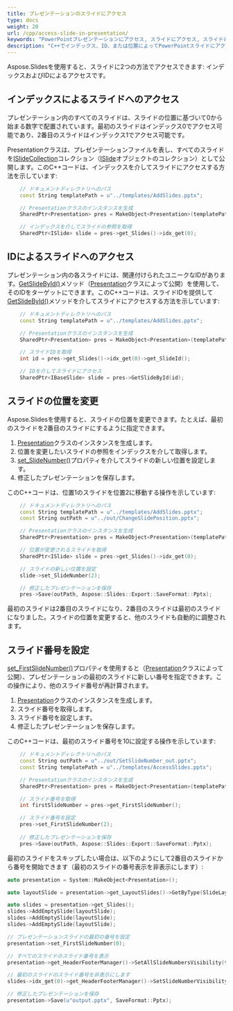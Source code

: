 ```yaml
---
title: プレゼンテーションのスライドにアクセス
type: docs
weight: 20
url: /cpp/access-slide-in-presentation/
keywords: "PowerPointプレゼンテーションにアクセス, スライドにアクセス, スライドのプロパティを編集, スライドの位置を変更, スライド番号を設定, インデックス, ID, 位置 C++, CPP, Aspose.Slides"
description: "C++でインデックス、ID、または位置によってPowerPointスライドにアクセスします。スライドのプロパティを編集"
---
```


Aspose.Slidesを使用すると、スライドに2つの方法でアクセスできます: インデックスおよびIDによるアクセスです。

## **インデックスによるスライドへのアクセス**

プレゼンテーション内のすべてのスライドは、スライドの位置に基づいて0から始まる数字で配置されています。最初のスライドはインデックス0でアクセス可能であり、2番目のスライドはインデックス1でアクセス可能です。

Presentationクラスは、プレゼンテーションファイルを表し、すべてのスライドを[ISlideCollection](https://reference.aspose.com/slides/cpp/aspose.slides/islidecollection/)コレクション（[ISlide](https://reference.aspose.com/slides/cpp/aspose.slides/islide/)オブジェクトのコレクション）として公開します。このC++コードは、インデックスを介してスライドにアクセスする方法を示しています:

```c++
	// ドキュメントディレクトリへのパス
	const String templatePath = u"../templates/AddSlides.pptx";

	// Presentationクラスのインスタンスを生成
	SharedPtr<Presentation> pres = MakeObject<Presentation>(templatePath);

	// インデックスを介してスライドの参照を取得
	SharedPtr<ISlide> slide = pres->get_Slides()->idx_get(0);
```

## **IDによるスライドへのアクセス**

プレゼンテーション内の各スライドには、関連付けられたユニークなIDがあります。[GetSlideById()](https://reference.aspose.com/slides/cpp/aspose.slides/presentation/getslidebyid/)メソッド（[Presentation](https://reference.aspose.com/slides/cpp/aspose.slides/presentation/)クラスによって公開）を使用して、そのIDをターゲットにできます。このC++コードは、スライドIDを提供して[GetSlideById()](https://reference.aspose.com/slides/cpp/aspose.slides/presentation/getslidebyid/)メソッドを介してスライドにアクセスする方法を示しています:

```c++
	// ドキュメントディレクトリへのパス
	const String templatePath = u"../templates/AddSlides.pptx";

	// Presentationクラスのインスタンスを生成
	SharedPtr<Presentation> pres = MakeObject<Presentation>(templatePath);

	// スライドIDを取得
	int id = pres->get_Slides()->idx_get(0)->get_SlideId();

	// IDを介してスライドにアクセス
	SharedPtr<IBaseSlide> slide = pres->GetSlideById(id);
```

## **スライドの位置を変更**

Aspose.Slidesを使用すると、スライドの位置を変更できます。たとえば、最初のスライドを2番目のスライドにするように指定できます。

1. [Presentation](https://reference.aspose.com/slides/cpp/aspose.slides/presentation/)クラスのインスタンスを生成します。
2. 位置を変更したいスライドの参照をインデックスを介して取得します。
3. [set_SlideNumber()](https://reference.aspose.com/slides/cpp/aspose.slides/islide/set_slidenumber/)プロパティを介してスライドの新しい位置を設定します。
4. 修正したプレゼンテーションを保存します。

このC++コードは、位置1のスライドを位置2に移動する操作を示しています:

```c++
	// ドキュメントディレクトリへのパス
	const String templatePath = u"../templates/AddSlides.pptx";
	const String outPath = u"../out/ChangeSlidePosition.pptx";

	// Presentationクラスのインスタンスを生成
	SharedPtr<Presentation> pres = MakeObject<Presentation>(templatePath);

	// 位置が変更されるスライドを取得
	SharedPtr<ISlide> slide = pres->get_Slides()->idx_get(0);

	// スライドの新しい位置を設定
	slide->set_SlideNumber(2);

	// 修正したプレゼンテーションを保存
	pres->Save(outPath, Aspose::Slides::Export::SaveFormat::Pptx);
```

最初のスライドは2番目のスライドになり、2番目のスライドは最初のスライドになりました。スライドの位置を変更すると、他のスライドも自動的に調整されます。

## **スライド番号を設定**

[set_FirstSlideNumber()](https://reference.aspose.com/slides/cpp/aspose.slides/presentation/set_firstslidenumber/)プロパティを使用すると（[Presentation](https://reference.aspose.com/slides/cpp/aspose.slides/presentation/)クラスによって公開）、プレゼンテーションの最初のスライドに新しい番号を指定できます。この操作により、他のスライド番号が再計算されます。

1. [Presentation](https://reference.aspose.com/slides/cpp/aspose.slides/presentation/)クラスのインスタンスを生成します。
2. スライド番号を取得します。
3. スライド番号を設定します。
4. 修正したプレゼンテーションを保存します。

このC++コードは、最初のスライド番号を10に設定する操作を示しています:

```c++
	// ドキュメントディレクトリへのパス
	const String outPath = u"../out/SetSlideNumber_out.pptx";
	const String templatePath = u"../templates/AccessSlides.pptx";

	// Presentationクラスのインスタンスを生成
	SharedPtr<Presentation> pres = MakeObject<Presentation>(templatePath);

	// スライド番号を取得
	int firstSlideNumber = pres->get_FirstSlideNumber();

	// スライド番号を設定
	pres->set_FirstSlideNumber(2);
	
	// 修正したプレゼンテーションを保存
	pres->Save(outPath, Aspose::Slides::Export::SaveFormat::Pptx);
```

最初のスライドをスキップしたい場合は、以下のようにして2番目のスライドから番号を開始できます（最初のスライドの番号表示を非表示にします）:

```c++
auto presentation = System::MakeObject<Presentation>();

auto layoutSlide = presentation->get_LayoutSlides()->GetByType(SlideLayoutType::Blank);

auto slides = presentation->get_Slides();
slides->AddEmptySlide(layoutSlide);
slides->AddEmptySlide(layoutSlide);
slides->AddEmptySlide(layoutSlide);

// プレゼンテーションスライドの最初の番号を設定
presentation->set_FirstSlideNumber(0);

// すべてのスライドのスライド番号を表示
presentation->get_HeaderFooterManager()->SetAllSlideNumbersVisibility(true);

// 最初のスライドのスライド番号を非表示にします
slides->idx_get(0)->get_HeaderFooterManager()->SetSlideNumberVisibility(false);

// 修正したプレゼンテーションを保存
presentation->Save(u"output.pptx", SaveFormat::Pptx);
```